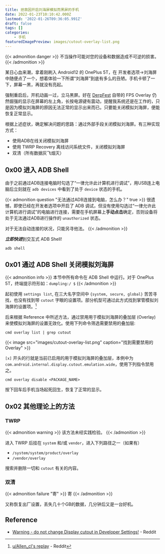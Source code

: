 ```yaml
---
title: 拯救因开启刘海屏模拟而黑屏的手机
date: 2022-01-23T10:10:42.000Z
lastmod: '2022-01-26T09:36:05.991Z'
draft: false
tags: []
categories:
    - 手机
featuredImagePreview: images/cutout-overlay-list.png
---
```


{{< admonition danger >}}
不当操作可能对您的设备和数据造成不可逆的损害。
{{< /admonition >}}

某日心血来潮，拿着刚刷入 Android12 的 OnePlus 5T，在 开发者选项->刘海屏 中随便点了一个，想着体验一下所谓“刘海屏”到底有多么的丑陋。手机卡顿了一下，屏幕一黑，再就没有亮起。

<!--more-->

强制重启后，开机动画一过，立马黑屏。好在 [DerpFest](https://derpfest.org/) 自带的 FPS Overlay 仍然倔强的显示在屏幕的左上角，长按电源键有震动，提醒我系统还是在工作的，只是因为模拟刘海屏的原因无法正常的显示出来而已。只要能关闭模拟刘海屏，便能恢复正常显示。

根据上述症状，确定解决问题的思路：通过外部手段关闭模拟刘海屏。有三种实现方式：

- 使用ADB在线关闭模拟刘海屏
- 使用 TWRP Recovery 离线访问系统文件，关闭模拟刘海屏
- 双清（所有数据灰飞烟灭）

## 0x00 进入 ADB Shell

由于之前通过ADB连接电脑时勾选了“一律允许此计算机进行调试”，用USB连上电脑后立刻就在 `adb devices` 中看到了处于 `device` 状态的手机。

{{< admonition question "无法通过ADB连接到电脑，怎么办？" true >}}
很遗憾，即使已经在开发者选项中开启了 ADB 调试，但没有使用勾选过“一律允许此计算机进行调试”的电脑进行连接，需要在手机屏幕上**手动点击**确定，否则设备将处于无法通过ADB进行操作的 `unauthorized` 状态。

对于无法自动连接的状况，只能另寻他法。
{{< /admonition >}}

***立即快进***到交互式 ADB Shell!

```shell
adb shell
```

## 0x01 通过 ADB Shell 关闭模拟刘海屏

{{< admonition info >}}
本节中所有命令在 ADB Shell 中运行。对于 OnePlus 5T，终端提示符形如：`dumpling:/ $`
{{< /admonition >}}

起初使用 `settings list`, 在三大名字空间中 `{system, secure, global}` 苦苦寻找，也没有找到带 `cutout` 字眼的设置项。部分机型可通过此方式找到掌管模拟刘海屏的设置项。[^1]

后来根据 Reference 中所述方法，通过禁用用于模拟刘海屏的叠加层 (Overlay) 来使模拟刘海屏的设置无效化。使用下列命令筛选需要禁用的叠加层:

```shell
cmd overlay list | grep cutout
```
{{< image src="images/cutout-overlay-list.png" caption="找到需要禁用的 Overlay" >}}

`[x]` 开头的行就是当前已启用的用于模拟刘海屏的叠加层，本例中为 `com.android.internal.display.cutout.emulation.wide`，使用下列指令禁用之。

```shell
cmd overlay disable <PACKAGE_NAME>
```

按下回车后手机当场起死回生，恢复了正常的显示。

## 0x02 其他理论上的方法

### TWRP

{{< admonition warning >}}
该方法未经实践检验。
{{< /admonition >}}

进入 TWRP 后挂在 `system` 和/或 `vendor`，进入下列路径之一（如果有）

- `/system/system/product/overlay`
- `/vendor/overlay`

搜索并删除一切和 `cutout` 有关的内容。

### 双清

{{< admonition failure "寄" >}}
寄
{{< /admonition >}}

又称恢复出厂设置，丢失几十个GB的数据，几分钟后又是一台好机。

## Reference

- [Warning - do not change Display cutout in Developer Settings!](https://www.reddit.com/r/Xiaomi/comments/iskxed) - Reddit

[^1]: [u/Allen_cl's replay](https://www.reddit.com/r/Xiaomi/comments/iskxed/comment/g5couwa) - Reddit
